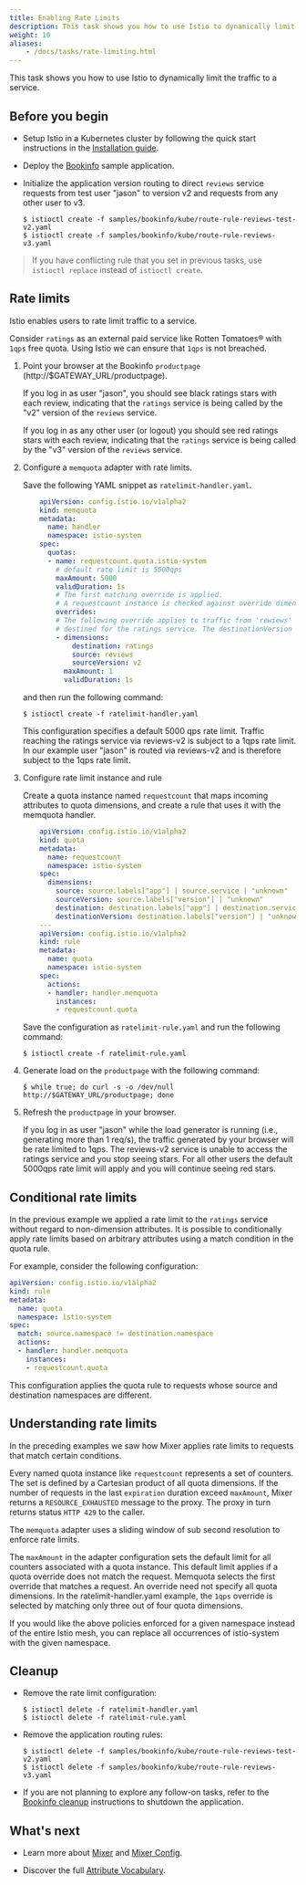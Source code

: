 ```yaml
---
title: Enabling Rate Limits
description: This task shows you how to use Istio to dynamically limit the traffic to a service.
weight: 10
aliases:
    - /docs/tasks/rate-limiting.html
---
```


This task shows you how to use Istio to dynamically limit the traffic to a service.

## Before you begin

* Setup Istio in a Kubernetes cluster by following the quick start instructions in the
  [Installation guide](/docs/setup/kubernetes/quick-start/).

* Deploy the [Bookinfo](/docs/guides/bookinfo/) sample application.

*   Initialize the application version routing to direct `reviews` service requests from
    test user "jason" to version v2 and requests from any other user to v3.

    ```command
    $ istioctl create -f samples/bookinfo/kube/route-rule-reviews-test-v2.yaml
    $ istioctl create -f samples/bookinfo/kube/route-rule-reviews-v3.yaml
    ```

> If you have conflicting rule that you set in previous tasks,
use `istioctl replace` instead of `istioctl create`.

## Rate limits

Istio enables users to rate limit traffic to a service.

Consider `ratings` as an external paid service like Rotten Tomatoes® with `1qps` free quota.
Using Istio we can ensure that `1qps` is not breached.

1.  Point your browser at the Bookinfo `productpage` (http://$GATEWAY_URL/productpage).

    If you log in as user "jason", you should see black ratings stars with each review,
    indicating that the `ratings` service is being called by the "v2" version of the `reviews` service.

    If you log in as any other user (or logout) you should see red ratings stars with each review,
    indicating that the `ratings` service is being called by the "v3" version of the `reviews` service.

1.  Configure a `memquota` adapter with rate limits.

    Save the following YAML snippet as `ratelimit-handler.yaml`.

    ```yaml
        apiVersion: config.istio.io/v1alpha2
        kind: memquota
        metadata:
          name: handler
          namespace: istio-system
        spec:
          quotas:
          - name: requestcount.quota.istio-system
            # default rate limit is 5000qps
            maxAmount: 5000
            validDuration: 1s
            # The first matching override is applied.
            # A requestcount instance is checked against override dimensions.
            overrides:
            # The following override applies to traffic from 'rewiews' version v2,
            # destined for the ratings service. The destinationVersion dimension is ignored.
            - dimensions:
                destination: ratings
                source: reviews
                sourceVersion: v2
              maxAmount: 1
              validDuration: 1s
    ```

    and then run the following command:

    ```command
    $ istioctl create -f ratelimit-handler.yaml
    ```

    This configuration specifies a default 5000 qps rate limit. Traffic reaching the ratings service via
    reviews-v2 is subject to a 1qps rate limit. In our example user "jason" is routed via reviews-v2 and is therefore subject
    to the 1qps rate limit.

1.  Configure rate limit instance and rule

    Create a quota instance named `requestcount` that maps incoming attributes to quota dimensions,
    and create a rule that uses it with the memquota handler.

    ```yaml
        apiVersion: config.istio.io/v1alpha2
        kind: quota
        metadata:
          name: requestcount
          namespace: istio-system
        spec:
          dimensions:
            source: source.labels["app"] | source.service | "unknown"
            sourceVersion: source.labels["version"] | "unknown"
            destination: destination.labels["app"] | destination.service | "unknown"
            destinationVersion: destination.labels["version"] | "unknown"
        ---
        apiVersion: config.istio.io/v1alpha2
        kind: rule
        metadata:
          name: quota
          namespace: istio-system
        spec:
          actions:
          - handler: handler.memquota
            instances:
            - requestcount.quota
    ```

    Save the configuration as `ratelimit-rule.yaml` and run the following command:

    ```command
    $ istioctl create -f ratelimit-rule.yaml
    ```

1.  Generate load on the `productpage` with the following command:

    ```command
    $ while true; do curl -s -o /dev/null http://$GATEWAY_URL/productpage; done
    ```

1.  Refresh the `productpage` in your browser.

    If you log in as user "jason" while the load generator is running (i.e., generating more than 1 req/s),
    the traffic generated by your browser will be rate limited to 1qps.
    The reviews-v2 service is unable to access the ratings service and you stop seeing stars.
    For all other users the default 5000qps rate limit will apply and you will continue seeing red stars.

## Conditional rate limits

In the previous example we applied a rate limit to the `ratings` service without regard
to non-dimension attributes. It is possible to conditionally apply rate limits based on arbitrary
attributes using a match condition in the quota rule.

For example, consider the following configuration:

```yaml
apiVersion: config.istio.io/v1alpha2
kind: rule
metadata:
  name: quota
  namespace: istio-system
spec:
  match: source.namespace != destination.namespace
  actions:
  - handler: handler.memquota
    instances:
    - requestcount.quota
```

This configuration applies the quota rule to requests whose source and destination namespaces are different.

## Understanding rate limits

In the preceding examples we saw how Mixer applies rate limits to requests that match certain conditions.

Every named quota instance like `requestcount` represents a set of counters.
The set is defined by a Cartesian product of all quota dimensions.
If the number of requests in the last `expiration` duration exceed `maxAmount`,  Mixer returns a `RESOURCE_EXHAUSTED`
message to the proxy. The proxy in turn returns status `HTTP 429` to the caller.

The `memquota` adapter uses a sliding window of sub second resolution to enforce rate limits.

The `maxAmount` in the adapter configuration sets the default limit for all counters associated with a quota instance.
This default limit applies if a quota override does not match the request. Memquota selects the first override that matches a request.
An override need not specify all quota dimensions. In the ratelimit-handler.yaml example, the `1qps` override is
selected by matching only three out of four quota dimensions.

If you would like the above policies enforced for a given namespace instead of the entire Istio mesh, you can replace all occurrences of istio-system with the given namespace.

## Cleanup

*   Remove the rate limit configuration:

    ```command
    $ istioctl delete -f ratelimit-handler.yaml
    $ istioctl delete -f ratelimit-rule.yaml
    ```

*   Remove the application routing rules:

    ```command
    $ istioctl delete -f samples/bookinfo/kube/route-rule-reviews-test-v2.yaml
    $ istioctl delete -f samples/bookinfo/kube/route-rule-reviews-v3.yaml
    ```

* If you are not planning to explore any follow-on tasks, refer to the
  [Bookinfo cleanup](/docs/guides/bookinfo/#cleanup) instructions
  to shutdown the application.

## What's next

* Learn more about [Mixer](/docs/concepts/policies-and-telemetry/overview/) and [Mixer Config](/docs/concepts/policies-and-telemetry/config/).

* Discover the full [Attribute Vocabulary](/docs/reference/config/policy-and-telemetry/attribute-vocabulary/).
